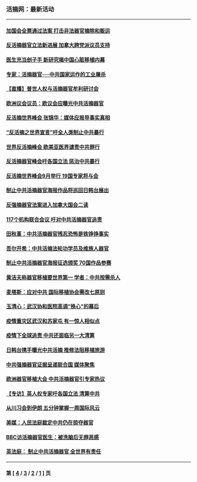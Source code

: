 ### 活摘网：最新活动
---
#### [加国会全票通过法案 打击非法器官摘除和贩运](../../pages/nf5883/n13884924.md?03180430) 
#### [反活摘器官立法新进展 加拿大跨党派议员支持](../../pages/nf5883/n13876061.md?03180430) 
#### [医生充当刽子手 新研究揭中国心脏移植内幕](../../pages/nf5883/n13772291.md?03180430) 
#### [专家：活摘器官──中共国家运作的工业屠杀](../../pages/nf5883/n13761178.md?03180430) 
#### [【直播】普世人权与活摘器官牟利研讨会](../../pages/nf5883/n13425146.md?03180430) 
#### [欧洲议会议员：欧议会应曝光中共活摘器官](../../pages/nf5883/n13336571.md?03180430) 
#### [反活摘世界峰会 张锦华：媒体应报导事实真相](../../pages/nf5883/n13278502.md?03180430) 
#### [“反活摘之世界宣言”吁全人类制止中共暴行](../../pages/nf5883/n13259730.md?03180430) 
#### [世界反活摘峰会 欧美亚医界谴责中共罪行](../../pages/nf5883/n13253550.md?03180430) 
#### [反活摘器官峰会吁各国立法 惩治中共暴行](../../pages/nf5883/n13245052.md?03180430) 
#### [反活摘世界峰会9月举行 19国专家将与会](../../pages/nf5883/n13201492.md?03180430) 
#### [制止中共活摘器官海报作品将巡回日韩台展出](../../pages/nf5883/n13177791.md?03180430) 
#### [反强摘器官法案进入加拿大国会二读](../../pages/nf5883/n13033450.md?03180430) 
#### [117个机构联合会议 吁对中共活摘器官追责](../../pages/nf5883/n12775087.md?03180430) 
#### [田秋堇：中共活摘器官残忍恐怖是铁铮铮事实](../../pages/nf5883/n12702148.md?03180430) 
#### [吾尔开希：中共活摘法轮功学员及维族人器官](../../pages/nf5883/n12693197.md?03180430) 
#### [制止中共活摘器官海报征选颁奖 70国作品参赛](../../pages/nf5883/n12692050.md?03180430) 
#### [黄洁夫称器官移植要世界第一 学者：中共按需杀人](../../pages/nf5883/n12572329.md?03180430) 
#### [麦塔斯：应对中共 国际移植协会需改七原则](../../pages/nf5883/n12514711.md?03180430) 
#### [玉清心：武汉协和医院高调“换心”的幕后](../../pages/nf5883/n12298730.md?03180430) 
#### [疫情重灾区武汉和苏家屯 有一惊人相似点](../../pages/nf5883/n12150824.md?03180430) 
#### [疫情下全球追责 中共还面临另一大清算](../../pages/nf5883/n12070397.md?03180430) 
#### [日韩台携手曝光中共活摘 推修法阻移植旅游](../../pages/nf5883/n11712046.md?03180430) 
#### [中共强摘器官证据呈递联合国 媒体聚焦](../../pages/nf5883/n11546426.md?03180430) 
#### [欧洲器官移植大会 中共活摘器官引专家热议](../../pages/nf5883/n11539095.md?03180430) 
#### [【专访】英人权专家吁各国立法 清算中共](../../pages/nf5883/n11367315.md?03180430) 
#### [从川习会到伊朗 五分钟掌握一周国际风云](../../pages/nf5883/n11338520.md?03180430) 
#### [美媒：人民法庭裁定中共仍在掠夺器官](../../pages/nf5883/n11334897.md?03180430) 
#### [BBC访活摘器官医生：被洗脑后无罪恶感](../../pages/nf5883/n11335935.md?03180430) 
#### [英法庭： 制止中共活摘器官 全世界有责任](../../pages/nf5883/n11330691.md?03180430) 

---
#### 第 [ [4](./4.md?03180430) / [3](./3.md?03180430) / [2](./2.md?03180430) / [1](./1.md?03180430) ] 页
